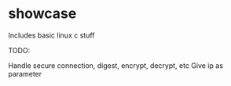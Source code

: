 # showcase
Includes basic linux c stuff


TODO:

Handle secure connection, digest, encrypt, decrypt, etc
Give ip as parameter

